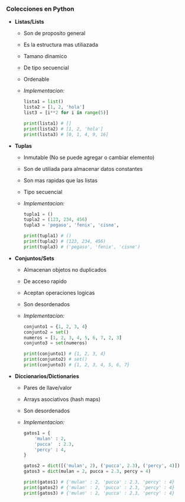 ### Colecciones en Python

- **Listas/Lists**

  - Son de proposito general
  - Es la estructura mas utiliazada
  - Tamano dinamico
  - De tipo secuencial
  - Ordenable
  - _Implementacion:_

    ```python
    lista1 = list()
    lista2 = [1, 2, 'hola']
    list3 = [i**2 for i in range(5)]

    print(lista1) # []
    print(lista2) # [1, 2, 'hola']
    print(lista3) # [0, 1, 4, 9, 16]
    ```

- **Tuplas**

  - Inmutable (No se puede agregar o cambiar elemento)
  - Son de utiliada para almacenar datos constantes
  - Son mas rapidas que las listas
  - Tipo secuencial
  - _Implementacion:_

    ```python
    tupla1 = ()
    tupla2 = (123, 234, 456)
    tupla3 = 'pegaso', 'fenix', 'cisne',

    print(tupla1) # ()
    print(tupla2) # (123, 234, 456)
    print(tupla3) # ('pegaso', 'fenix', 'cisne')
    ```

- **Conjuntos/Sets**

  - Almacenan objetos no duplicados
  - De acceso rapido
  - Aceptan operaciones logicas
  - Son desordenados
  - _Implementacion:_

    ```python
    conjunto1 = {1, 2, 3, 4}
    conjunto2 = set()
    numeros = [1, 2, 3, 4, 5, 6, 7, 2, 3]
    conjunto3 = set(numeros)

    print(conjunto1) # {1, 2, 3, 4}
    print(conjunto2) # set()
    print(conjunto3) # {1, 2, 3, 4, 5, 6, 7}
    ```

- **Diccionarios/Dictionaries**

  - Pares de llave/valor
  - Arrays asociativos (hash maps)
  - Son desordenados
  - _Implementacion:_

    ```python
    gatos1 = {
        'mulan' : 2,
        'pucca'  : 2.3,
        'percy' : 4,
    }

    gatos2 = dict([('mulan', 2), ('pucca', 2.3), ('percy', 4)])
    gatos3 = dict(mulan = 2, pucca = 2.3, percy = 4)

    print(gatos1) # {'mulan' : 2, 'pucca' : 2.3, 'percy' : 4}
    print(gatos2) # {'mulan' : 2, 'pucca' : 2.3, 'percy' : 4}
    print(gatos3) # {'mulan' : 2, 'pucca' : 2.3, 'percy' : 4}
    ```
